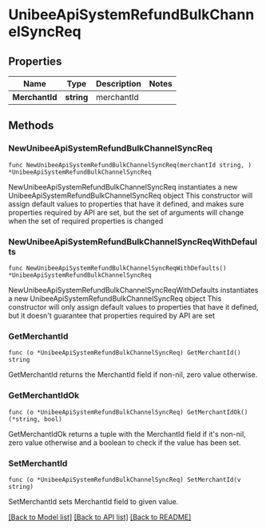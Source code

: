 # UnibeeApiSystemRefundBulkChannelSyncReq

## Properties

Name | Type | Description | Notes
------------ | ------------- | ------------- | -------------
**MerchantId** | **string** | merchantId | 

## Methods

### NewUnibeeApiSystemRefundBulkChannelSyncReq

`func NewUnibeeApiSystemRefundBulkChannelSyncReq(merchantId string, ) *UnibeeApiSystemRefundBulkChannelSyncReq`

NewUnibeeApiSystemRefundBulkChannelSyncReq instantiates a new UnibeeApiSystemRefundBulkChannelSyncReq object
This constructor will assign default values to properties that have it defined,
and makes sure properties required by API are set, but the set of arguments
will change when the set of required properties is changed

### NewUnibeeApiSystemRefundBulkChannelSyncReqWithDefaults

`func NewUnibeeApiSystemRefundBulkChannelSyncReqWithDefaults() *UnibeeApiSystemRefundBulkChannelSyncReq`

NewUnibeeApiSystemRefundBulkChannelSyncReqWithDefaults instantiates a new UnibeeApiSystemRefundBulkChannelSyncReq object
This constructor will only assign default values to properties that have it defined,
but it doesn't guarantee that properties required by API are set

### GetMerchantId

`func (o *UnibeeApiSystemRefundBulkChannelSyncReq) GetMerchantId() string`

GetMerchantId returns the MerchantId field if non-nil, zero value otherwise.

### GetMerchantIdOk

`func (o *UnibeeApiSystemRefundBulkChannelSyncReq) GetMerchantIdOk() (*string, bool)`

GetMerchantIdOk returns a tuple with the MerchantId field if it's non-nil, zero value otherwise
and a boolean to check if the value has been set.

### SetMerchantId

`func (o *UnibeeApiSystemRefundBulkChannelSyncReq) SetMerchantId(v string)`

SetMerchantId sets MerchantId field to given value.



[[Back to Model list]](../README.md#documentation-for-models) [[Back to API list]](../README.md#documentation-for-api-endpoints) [[Back to README]](../README.md)


